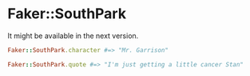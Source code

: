 # Faker::SouthPark

It might be available in the next version.

```ruby
Faker::SouthPark.character #=> "Mr. Garrison"

Faker::SouthPark.quote #=> "I'm just getting a little cancer Stan"
```
